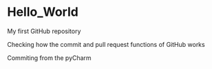 # Hello_World
My first GitHub repository

Checking how the commit and pull request functions of GitHub works

Commiting from the pyCharm
